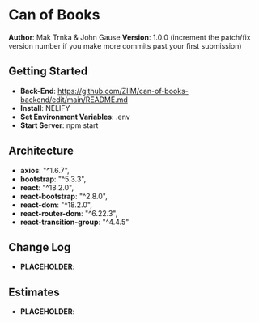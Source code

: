 # Can of Books

**Author**: Mak Trnka & John Gause
**Version**: 1.0.0 (increment the patch/fix version number if you make more commits past your first submission)

## Getting Started
<!-- What are the steps that a user must take in order to build this app on their own machine and get it running? -->
- **Back-End**: https://github.com/ZIIM/can-of-books-backend/edit/main/README.md
- **Install**: NELIFY
- **Set Environment Variables**: .env
- **Start Server**: npm start

## Architecture
<!-- Provide a detailed description of the application design. What technologies (languages, libraries, etc) you're using, and any other relevant design information. -->
- **axios**: "^1.6.7",
- **bootstrap**: "^5.3.3",
- **react**: "^18.2.0",
- **react-bootstrap**: "^2.8.0",
- **react-dom**: "^18.2.0",
- **react-router-dom**: "^6.22.3",
- **react-transition-group**: "^4.4.5"

## Change Log
<!-- Use this area to document the iterative changes made to your application as each feature is successfully implemented. Use time stamps. Here's an example:

01-01-2001 4:59pm - Application now has a fully-functional express server, with a GET route for the location resource. -->
- **PLACEHOLDER**:

## Estimates
<!-- See below -->
- **PLACEHOLDER**:
